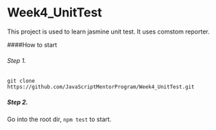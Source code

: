# Week4_UnitTest
This project is used to learn jasmine unit test. It uses comstom reporter.

####How to start
###### Step 1.
`git clone https://github.com/JavaScriptMentorProgram/Week4_UnitTest.git`

##### Step 2.
Go into the root dir, `npm test` to start.

